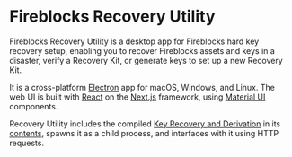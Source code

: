 # Fireblocks Recovery Utility

Fireblocks Recovery Utility is a desktop app for Fireblocks hard key recovery setup, enabling you to recover Fireblocks assets and keys in a disaster, verify a Recovery Kit, or generate keys to set up a new Recovery Kit.

It is a cross-platform [Electron](https://www.electronjs.org/) app for macOS, Windows, and Linux. The web UI is built with [React](https://reactjs.org/) on the [Next.js](https://nextjs.org/) framework, using [Material UI](https://mui.com/material-ui/getting-started/overview/) components.

Recovery Utility includes the compiled [Key Recovery and Derivation](../server) in its [contents](https://www.electron.build/configuration/contents.html#extrafiles), spawns it as a child process, and interfaces with it using HTTP requests.
